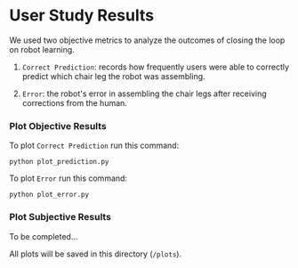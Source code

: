 # User Study Results
We used two objective metrics to analyze the outcomes of closing the loop on robot learning.

1. `Correct Prediction`: records how frequently users were able to correctly predict which chair leg the robot was assembling.

2. `Error`: the robot's error in assembling the chair legs after receiving corrections from the human.


### Plot Objective Results
To plot `Correct Prediction` run this command:
```
python plot_prediction.py
```
To plot `Error` run this command:
```
python plot_error.py
```


### Plot Subjective Results
To be completed...



All plots will be saved in this directory (`/plots`).
